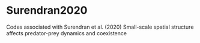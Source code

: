 # Surendran2020
Codes associated with Surendran et al. (2020) Small-scale spatial structure affects predator-prey dynamics and coexistence
